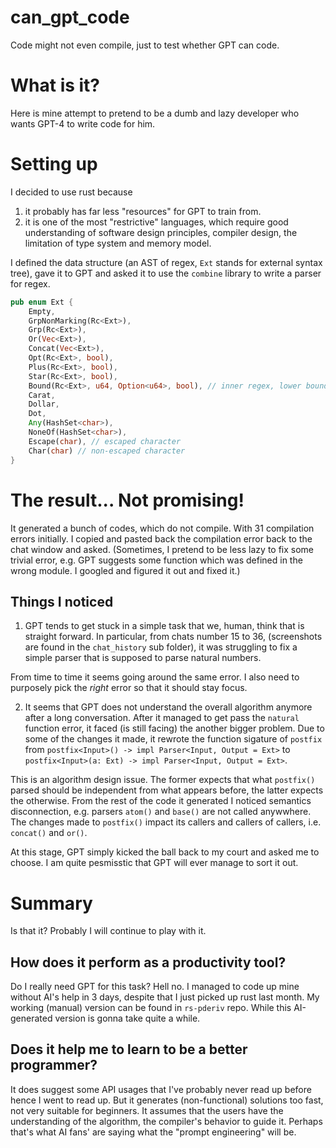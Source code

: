 # can_gpt_code
Code might not even compile, just to test whether GPT can code.

# What is it?
Here is mine attempt to pretend to be a dumb and lazy developer who wants GPT-4 to write code for him.

# Setting up
I decided to use rust because
1. it probably has far less "resources" for GPT to train from.
2. it is one of the most "restrictive" languages, which require good understanding of software design principles, compiler design, the limitation of type system and memory model.

I defined the data structure (an AST of regex, `Ext` stands for external syntax tree), gave it to GPT and asked it to use the `combine` library to write a parser for regex. 

```rust
pub enum Ext {
    Empty,
    GrpNonMarking(Rc<Ext>),
    Grp(Rc<Ext>),
    Or(Vec<Ext>),
    Concat(Vec<Ext>),
    Opt(Rc<Ext>, bool),
    Plus(Rc<Ext>, bool),
    Star(Rc<Ext>, bool),
    Bound(Rc<Ext>, u64, Option<u64>, bool), // inner regex, lower bound, uppper bound, greedy flag
    Carat,
    Dollar,
    Dot,
    Any(HashSet<char>),
    NoneOf(HashSet<char>),
    Escape(char), // escaped character
    Char(char) // non-escaped character
}
```

# The result... Not promising! 

It generated a bunch of codes, which do not compile. With 31 compilation errors initially.
I copied and pasted back the compilation error back to the chat window and asked. (Sometimes, I pretend to be less lazy to fix some trivial error, e.g. GPT suggests some function which was defined in the wrong module. I googled and figured it out and fixed it.)

## Things I noticed

1. GPT tends to get stuck in a simple task that we, human, think that is straight forward. In particular, from chats number 15 to 36, (screenshots are found in the `chat_history` sub folder), it was struggling to fix a simple parser that is supposed to parse natural numbers. 

From time to time it seems going around the same error. I also need to purposely pick the *right* error so that it should stay focus.

2. It seems that GPT does not understand the overall algorithm anymore after a long conversation.
After it managed to get pass the `natural` function error, it faced (is still facing) the another bigger problem. Due to some of the changes it made, it rewrote the function sigature of `postfix` from `postfix<Input>() -> impl Parser<Input, Output = Ext>` to `postfix<Input>(a: Ext) -> impl Parser<Input, Output = Ext>`. 

This is an algorithm design issue. The former expects that what `postfix()` parsed should be independent from what appears before, the latter expects the otherwise. From the rest of the code it generated I noticed semantics disconnection, e.g. parsers `atom()` and `base()` are not called anywwhere. The changes made to `postfix()` impact its callers and callers of callers, i.e.  `concat()` and `or()`. 

At this stage, GPT simply kicked the ball back to my court and asked me to choose. I am quite pesmisstic that GPT will ever manage to sort it out. 

# Summary
Is that it? Probably I will continue to play with it.

## How does it perform as a productivity tool? 
Do I really need GPT for this task? Hell no. I managed to code up mine without AI's help in 3 days, despite that I just picked up rust last month. My working (manual) version can be found in `rs-pderiv` repo. While this AI-generated version is gonna take quite a while. 

## Does it help me to learn to be a better programmer? 
It does suggest some API usages that I've probably never read up before hence I went to read up. 
But it generates (non-functional) solutions too fast, not very suitable for beginners. 
It assumes that the users have the understanding of the algorithm, the compiler's behavior to guide it.
Perhaps that's what AI fans' are saying what the "prompt engineering" will be.  


